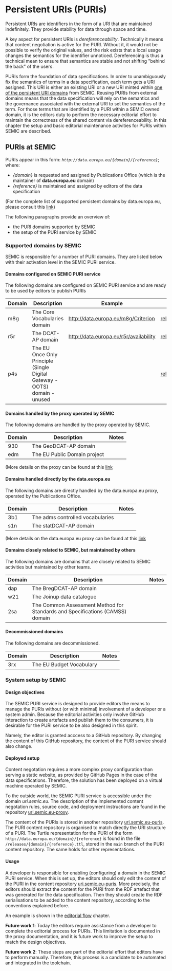 # Persistent URIs (PURIs)

Persistent URIs are identifiers in the form of a URI that are maintained indefinitely. 
They provide stability for data through space and time.

A key aspect for persistent URIs is *dereferenceability*. Technically it means that content negotiation is active for the PURI.
Without it, it would not be possible to verify the original values, and the risk exists that a local usage changes the semantics for the identifier unnoticed.
Dereferencing is thus a technical mean to ensure that semantics are stable and not shifting "behind the back" of the users.


PURIs form the foundation of data specifications. 
In order to unambiguously fix the semantics of terms in a data specification, each term gets a URI assigned.
This URI is either an existing URI or a new URI minted within [one of the persistent URI domains](#supported-domains-by-semic) from SEMIC.
Reusing PURIs from external domains means that the data specification will rely on the semantics and the governance associated with the external URI to set the semantics of the term.
For those terms that are identified by a PURI within a SEMIC owned domain, it is the editors duty to perform the necessary editorial effort to maintain the correctness of the shared content via dereferenceability.
In this chapter the setup and basic editorial maintenance activities for PURIs within SEMIC are described.


## PURIs at SEMIC

PURIs appear in this form: *`http://data.europa.eu/{domain}/{reference}`*; where: 

 - *{domain}* is requested and assigned by Publications Office (which is the maintainer of **data.europa.eu** domain)
 - *{reference}* is maintained and assigned by editors of the data specification

(For the complete list of supported persistent domains by data.europa.eu, please consult this [link](https://data.europa.eu/URI.html))

The following paragraphs provide an overview of:

- the PURI domains supported by SEMIC
- the setup of the PURI service by SEMIC


### Supported domains by SEMIC
SEMIC is responsible for a number of PURI domains. 
They are listed below with their activation level in the SEMIC PURI service.

#### Domains configured on SEMIC PURI service
The following domains are configured on SEMIC PURI service and are ready to be used by editors to publish PURIs 

|Domain|Description|Example|Content|
|---|---|---|---|
|m8g| The Core Vocabularies domain | http://data.europa.eu/m8g/Criterion | [releases/m8g](https://github.com/SEMICeu/uri.semic.eu-puris/tree/main/releases/m8g) |
|r5r| The DCAT-AP domain | http://data.europa.eu/r5r/availability | [releases/r5r](https://github.com/SEMICeu/uri.semic.eu-puris/tree/main/releases/r5r) |
|p4s| The EU Once Only Principle (Single Digital Gateway - OOTS) domain - unused | | [releases/p4s](https://github.com/SEMICeu/uri.semic.eu-puris/tree/main/releases/p4s) |

#### Domains handled by the proxy operated by SEMIC
The following domains are handled by the proxy operated by SEMIC.

|Domain|Description| Notes |
| --- | --- | --- | 
|930| The GeoDCAT-AP domain | | 
|edm| The EU Public Domain project  | |

(More details on the proxy can be found at this [link](https://github.com/SEMICeu/uri.semic.eu-proxy) 

#### Domains handled directly by the data.europa.eu
The following domains are directly handled by the data.europa.eu proxy, operated by the Publications Office.

|Domain|Description| Notes |
| --- | --- | --- | 
|3b1| The adms controlled vocabularies | |
|s1n| The statDCAT-AP domain | | 

(More details on the data.europa.eu proxy can be found at this [link](http://data.europa.eu) 

#### Domains closely related to SEMIC, but maintained by others
The following domains are domains that are closely related to SEMIC activities but maintained by other teams.

|Domain|Description| Notes |
| --- | --- | --- | 
|dap| The BregDCAT-AP domain | |
|w21| The Joinup data catalogue | |
|2sa| The Common Assessment Method for Standards and Specifications (CAMSS) domain | |


#### Decommissioned domains 
The following domains are decommissioned.

|Domain|Description| Notes |
| --- | --- | --- | 
| 3rx | The EU Budget Vocabulary | |


### System setup by SEMIC

#### Design objectives

The SEMIC PURI service is designed to provide editors the means to manage the PURIs without (or with minimal) involvement of a developer or a system admin.
Because the editorial activities only involve GitHub interaction to create artefacts and publish them to the consumers, it is desirable for the PURI service to be also designed in this spirit.

Namely, the editor is granted acccess to a GitHub repository. 
By changing the content of this GitHub repository, the content of the PURI service should also change.



#### Deployed setup

Content negotation requires a more complex proxy configuration than serving a static website, as provided by GitHub Pages in the case of the data specifications.
Therefore, the solution has been deployed on a virtual machine operated by SEMIC. 

To the outside world, the SEMIC PURI service is accessible under the domain *uri.semic.eu*.
The description of the implemented content negotation rules, source code, and deployment instructions are found in the repository [uri.semic.eu-proxy](https://github.com/SEMICeu/uri.semic.eu-proxy). 

The content of the PURIs is stored in another repository [uri.semic.eu-puris](https://github.com/SEMICeu/uri.semic.eu-puris). 
The PURI content repository is organised to match directly the URI structure of a PURI.
The Turtle representation for the PURI of the form `http://data.europa.eu/{domain}/{reference}` is found in the file `/releases/{domain}/{reference}.ttl`, stored in the `main` branch of the PURI content repository.
The same holds for other representations.


#### Usage 

A developer is responsible for enabling (configuring) a domain in the SEMIC PURI service. 
When this is set up, the editors should only edit the content of the PURI in the content repository [uri.semic.eu-puris](https://github.com/SEMICeu/uri.semic.eu-puris). 
More precisely, the editors should extract the content for the PURI from the RDF artefact that was generated for the data specification.
Then they should create the RDF serialisations to be added to the content repository, according to the conventions explained before.

An example is shown in the [editorial flow](./editorial_flow.md#part-3-publish-the-result--video-) chapter.


**Future work 1**: Today the editors require assistance from a developer to complete the editorial process for PURIs.
This limitation is documented in the proxy documentation, and it is future work to improve the setup to match the design objectives.


**Future work 2**: These steps are part of the editorial effort that editors have to perform manually.
Therefore, this process is a candidate to be automated and integrated in the toolchain.





